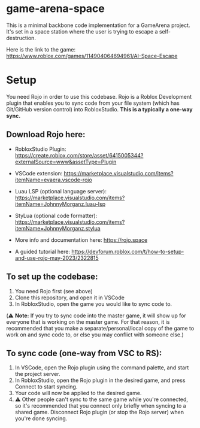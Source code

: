 # game-arena-space
This is a minimal backbone code implementation for a GameArena project.
It's set in a space station where the user is trying to escape a self-destruction.

Here is the link to the game: https://www.roblox.com/games/114904064694961/AI-Space-Escape

# Setup
You need Rojo in order to use this codebase. Rojo is a Roblox Development plugin that enables you to sync code from your file system (which has Git/GitHub version control) into RobloxStudio. **This is a typically a one-way sync.**

## Download Rojo here:

- RobloxStudio Plugin: https://create.roblox.com/store/asset/6415005344?externalSource=www&assetType=Plugin
- VSCode extension: https://marketplace.visualstudio.com/items?itemName=evaera.vscode-rojo
- Luau LSP (optional language server): https://marketplace.visualstudio.com/items?itemName=JohnnyMorganz.luau-lsp
- StyLua (optional code formatter): https://marketplace.visualstudio.com/items?itemName=JohnnyMorganz.stylua

- More info and documentation here: https://rojo.space
- A guided tutorial here: https://devforum.roblox.com/t/how-to-setup-and-use-rojo-may-2023/2322815

## To set up the codebase:

1. You need Rojo first (see above)
2. Clone this repository, and open it in VSCode
3. In RobloxStudio, open the game you would like to sync code to.

(⚠️ **Note:** If you try to sync code into the master game, it will show up for everyone that is working on the master game. For that reason, it is recommended that you make a separate/personal/local copy of the game to work on and sync code to, or else you may conflict with someone else.)

## To sync code (one-way from VSC to RS):

1. In VSCode, open the Rojo plugin using the command palette, and start the project server.
2. In RobloxStudio, open the Rojo plugin in the desired game, and press Connect to start syncing.
3. Your code will now be applied to the desired game.
4. ⚠️ Other people can't sync to the same game while you're connected, so it's recommended that you connect only briefly when syncing to a shared game. Disconnect Rojo plugin (or stop the Rojo server) when you're done syncing.
